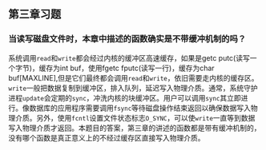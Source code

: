 ## 第三章习题

### 当读写磁盘文件时，本章中描述的函数确实是不带缓冲机制的吗？

系统调用`read`和`write`都会经过内核的缓冲区高速缓存，如果是getc putc(读写一个字节)，缓存为int buf，使用fgetc fputc(读写一行)，缓存为char buf[MAXLINE],但是它们最终都会调用`read`和`write`，依旧需要走内核的缓存区。`write`一般把数据复制到缓冲区，排入队列，延迟写入物理介质。通常，系统守护进程`update`会定期的`sync`，冲洗内核的块缓冲区。用户可以调用`sync`其立即进行。像数据库的应用程序需要调用`fsync`等待磁盘操作结束返回以确保数据写入物理介质。另外，使用`fcntl`设置文件状态标志`O_SYNC`，可以使`write`一直等到数据写入物理介质才返回。本题目的答案，第三章的讲述的函数都是带有缓冲机制的，没有哪个函数是真正意义上的不经过缓存区直接写入物理介质。